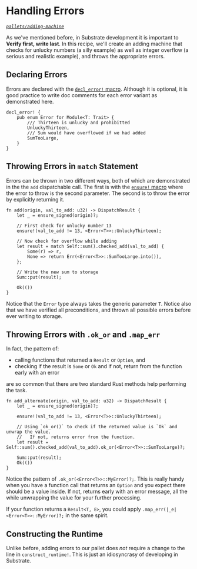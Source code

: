 # Handling Errors

_[`pallets/adding-machine`](https://github.com/substrate-developer-hub/recipes/tree/master/pallets/adding-machine)_

As we've mentioned before, in Substrate development it is important to **Verify first, write
last**. In this recipe, we'll create an adding machine that checks for unlucky numbers (a silly example)
as well as integer overflow (a serious and realistic example), and throws the appropriate errors.

## Declaring Errors

Errors are declared with the
[`decl_error!` macro](https://substrate.dev/rustdocs/v2.0.0-rc2/frame_support/macro.decl_error.html). Although it is
optional, it is good practice to write doc comments for each error variant as demonstrated here.

```rust, ignore
decl_error! {
	pub enum Error for Module<T: Trait> {
		/// Thirteen is unlucky and prohibitted
		UnluckyThirteen,
		/// Sum would have overflowed if we had added
		SumTooLarge,
	}
}
```

## Throwing Errors in `match` Statement

Errors can be thrown in two different ways, both of which are demonstrated in the the `add`
dispatchable call. The first is with the
[`ensure!` macro](https://substrate.dev/rustdocs/v2.0.0-rc2/frame_support/macro.ensure.html) where the error to throw
is the second parameter. The second is to throw the error by explicitly returning it.

```rust, ignore
fn add(origin, val_to_add: u32) -> DispatchResult {
	let _ = ensure_signed(origin)?;

	// First check for unlucky number 13
	ensure!(val_to_add != 13, <Error<T>>::UnluckyThirteen);

	// Now check for overflow while adding
	let result = match Self::sum().checked_add(val_to_add) {
		Some(r) => r,
		None => return Err(<Error<T>>::SumTooLarge.into()),
	};

	// Write the new sum to storage
	Sum::put(result);

	Ok(())
}
```

Notice that the `Error` type always takes the generic parameter `T`. Notice also that we have
verified all preconditions, and thrown all possible errors before ever writing to storage.

## Throwing Errors with `.ok_or` and `.map_err`

In fact, the pattern of:

-   calling functions that returned a `Result` or `Option`, and
-   checking if the result is `Some` or `Ok` and if not, return from the function early with an error

are so common that there are two standard Rust methods help performing the task.

```rust, ignore
fn add_alternate(origin, val_to_add: u32) -> DispatchResult {
	let _ = ensure_signed(origin)?;

	ensure!(val_to_add != 13, <Error<T>>::UnluckyThirteen);

	// Using `ok_or()` to check if the returned value is `Ok` and unwrap the value.
	//   If not, returns error from the function.
	let result = Self::sum().checked_add(val_to_add).ok_or(<Error<T>>::SumTooLarge)?;

	Sum::put(result);
	Ok(())
}
```

Notice the pattern of `.ok_or(<Error<T>>::MyError)?;`. This is really handy when you have a function
call that returns an `Option` and you expect there should be a value inside. If not, returns early
with an error message, all the while unwrapping the value for your further processing.

If your function returns a `Result<T, E>`, you could apply `.map_err(|_e| <Error<T>>::MyError)?;` in
the same spirit.

## Constructing the Runtime

Unlike before, adding errors to our pallet does _not_ require a change to the line in
`construct_runtime!`. This is just an idiosyncrasy of developing in Substrate.
